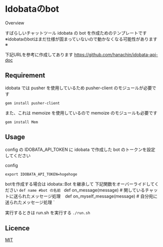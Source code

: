 Idobataのbot
====

Overview

すばらしいチャットツール idobata の bot を作成ためのテンプレートです
※idobataのbotはまだ仕様が固まっていないので動かなくなる可能性があります※

下記URLを参考に作成してあります
https://github.com/hanachin/idobata-api-doc

## Requirement

idobata では pusher を使用しているため pusher-client のモジュールが必要です

` gem install pusher-client `

また、これは memoize を使用しているので memoize のモジュールも必要です

` gem install Mem `

## Usage

config の IDOBATA_API_TOKEN に idobata で作成した bot のトークンを設定してください

config

` export IDOBATA_API_TOKEN=hogehoge `

botを作成する場合は idobata::Bot を継承して 下記関数をオーバーライドしてください
` def name #bot の名前 
` def on_message(message) # 関しているチャットに送られたメッセージ処理 `
` def on_myself_message(message) # 自分宛に送られたメッセージ処理 `

実行するときは run.sh を実行する
` ./run.sh `

## Licence

[MIT](https://github.com/tcnksm/tool/blob/master/LICENCE)

